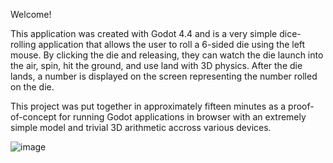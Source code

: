 Welcome!

This application was created with Godot 4.4 and is a very simple dice-rolling application that allows the user to roll a 6-sided die using the left mouse. By clicking the die and releasing, they can watch the die launch into the air, spin, hit the ground, and use land with 3D physics. After the die lands, a number is displayed on the screen representing the number rolled on the die.

This project was put together in approximately fifteen minutes as a proof-of-concept for running Godot applications in browser with an extremely simple model and trivial 3D arithmetic accross various devices.

![image](https://github.com/user-attachments/assets/3e171fda-4225-4a11-af8e-ed9191a1afc1)
